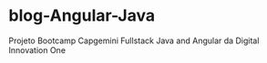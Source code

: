 # blog-Angular-Java
Projeto Bootcamp Capgemini Fullstack Java and Angular da Digital Innovation One

